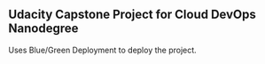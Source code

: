 ## Udacity Capstone Project for Cloud DevOps Nanodegree

Uses Blue/Green Deployment to deploy the project.
